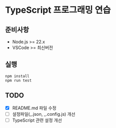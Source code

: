 # TypeScript 프로그래밍 연습

## 준비사항

- Node.js >= 22.x
- VSCode >= 최신버전

## 실행

```
npm install
npm run test
```

## TODO

- [x] README.md 파일 수정
- [ ] 설정파일(_.json, _.config.js) 개선
- [ ] TypeScript 관련 설정 개선
